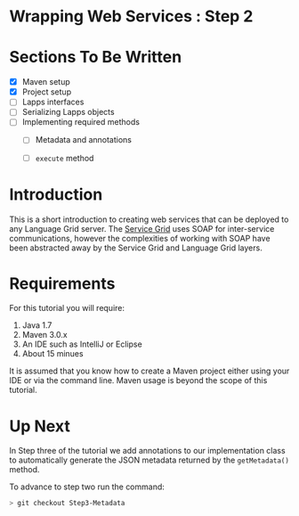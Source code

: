 Wrapping Web Services : Step 2
=====================

# Sections To Be Written

- [x] Maven setup
- [x] Project setup
- [ ] Lapps interfaces
- [ ] Serializing Lapps objects
- [ ] Implementing required methods
  - [ ] Metadata and annotations
  - [ ] `execute` method
  

# Introduction

This is a short introduction to creating web services that can be deployed to
any Language Grid server.  The [Service Grid](http://servicegrid.net/en/index.html) uses
SOAP for inter-service communications, however the complexities of working with SOAP
have been abstracted away by the Service Grid and Language Grid layers.

# Requirements

For this tutorial you will require:

1. Java 1.7
1. Maven 3.0.x
1. An IDE such as IntelliJ or Eclipse
1. About 15 minues

It is assumed that you know how to create a Maven project either using your IDE or via
the command line.  Maven usage is beyond the scope of this tutorial.


# Up Next

In Step three of the tutorial we add annotations to our implementation class to
automatically generate the JSON metadata returned by the `getMetadata()` method.

To advance to step two run the command:

```bash
> git checkout Step3-Metadata
```